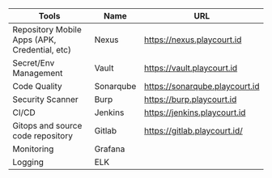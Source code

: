 |Tools|Name|URL|
|---|---|---|
|Repository Mobile Apps (APK, Credential, etc)|Nexus|https://nexus.playcourt.id|
|Secret/Env Management|Vault|https://vault.playcourt.id|
|Code Quality|Sonarqube|https://sonarqube.playcourt.id|
|Security Scanner|Burp|https://burp.playcourt.id|
|CI/CD|Jenkins|https://jenkins.playcourt.id|
|Gitops and source code repository|Gitlab|https://gitlab.playcourt.id/|
|Monitoring|Grafana||
|Logging|ELK||